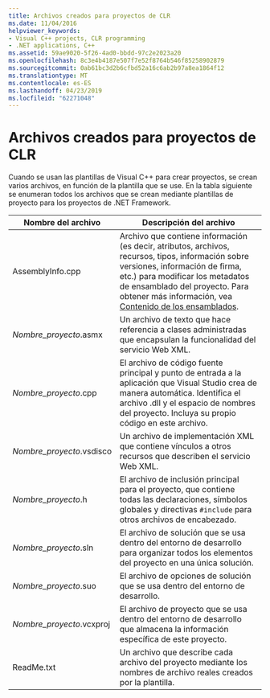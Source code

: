 ```yaml
---
title: Archivos creados para proyectos de CLR
ms.date: 11/04/2016
helpviewer_keywords:
- Visual C++ projects, CLR programming
- .NET applications, C++
ms.assetid: 59ae9020-5f26-4ad0-bbdd-97c2e2023a20
ms.openlocfilehash: 8c3e4b4187e507f7e52f8764b546f85258902879
ms.sourcegitcommit: 0ab61bc3d2b6cfbd52a16c6ab2b97a8ea1864f12
ms.translationtype: MT
ms.contentlocale: es-ES
ms.lasthandoff: 04/23/2019
ms.locfileid: "62271048"
---
```

# <a name="files-created-for-clr-projects"></a>Archivos creados para proyectos de CLR

Cuando se usan las plantillas de Visual C++ para crear proyectos, se crean varios archivos, en función de la plantilla que se use. En la tabla siguiente se enumeran todos los archivos que se crean mediante plantillas de proyecto para los proyectos de .NET Framework.

|Nombre del archivo|Descripción del archivo|
|---------------|----------------------|
|AssemblyInfo.cpp|Archivo que contiene información (es decir, atributos, archivos, recursos, tipos, información sobre versiones, información de firma, etc.) para modificar los metadatos de ensamblado del proyecto. Para obtener más información, vea [Contenido de los ensamblados](/dotnet/framework/app-domains/assembly-contents).|
|*Nombre_proyecto*.asmx|Un archivo de texto que hace referencia a clases administradas que encapsulan la funcionalidad del servicio Web XML.|
|*Nombre_proyecto*.cpp|El archivo de código fuente principal y punto de entrada a la aplicación que Visual Studio crea de manera automática. Identifica el archivo .dll y el espacio de nombres del proyecto. Incluya su propio código en este archivo.|
|*Nombre_proyecto*.vsdisco|Un archivo de implementación XML que contiene vínculos a otros recursos que describen el servicio Web XML.|
|*Nombre_proyecto*.h|El archivo de inclusión principal para el proyecto, que contiene todas las declaraciones, símbolos globales y directivas `#include` para otros archivos de encabezado.|
|*Nombre_proyecto*.sln|El archivo de solución que se usa dentro del entorno de desarrollo para organizar todos los elementos del proyecto en una única solución.|
|*Nombre_proyecto*.suo|El archivo de opciones de solución que se usa dentro del entorno de desarrollo.|
|*Nombre_proyecto*.vcxproj|El archivo de proyecto que se usa dentro del entorno de desarrollo que almacena la información específica de este proyecto.|
|ReadMe.txt|Un archivo que describe cada archivo del proyecto mediante los nombres de archivo reales creados por la plantilla.|